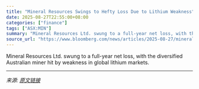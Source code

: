 ```yaml
---
title: "Mineral Resources Swings to Hefty Loss Due to Lithium Weakness"
date: 2025-08-27T22:55:00+08:00
categories: ["finance"]
tags: ["ASX:MIN"]
summary: "Mineral Resources Ltd. swung to a full-year net loss, with the diversified Australian miner hit by weakness in global lithium markets."
source_url: "https://www.bloomberg.com/news/articles/2025-08-27/mineral-resources-swings-to-hefty-loss-due-to-lithium-weakness"
---
```


Mineral Resources Ltd. swung to a full-year net loss, with the diversified Australian miner hit by weakness in global lithium markets.

---

*来源: [原文链接](https://www.bloomberg.com/news/articles/2025-08-27/mineral-resources-swings-to-hefty-loss-due-to-lithium-weakness)*
